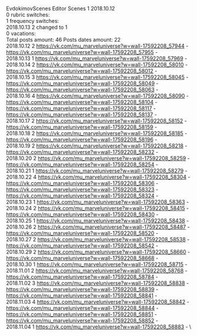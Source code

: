 EvdokimovScenes	Editor Scenes 1 2018.10.12\
0 rubric switches:\
1 frequency switches:\
2018.10.13 2 changed to 1 \
0 vacations:\
Total posts amount: 46	Posts dates amount: 22\
2018.10.12 2 https://vk.com/mu_marveluniverse?w=wall-17592208_57944 -	https://vk.com/mu_marveluniverse?w=wall-17592208_57955 -	\
2018.10.13 1 https://vk.com/mu_marveluniverse?w=wall-17592208_57969 -	\
2018.10.14 2 https://vk.com/mu_marveluniverse?w=wall-17592208_58010 -	https://vk.com/mu_marveluniverse?w=wall-17592208_58012 -	\
2018.10.15 3 https://vk.com/mu_marveluniverse?w=wall-17592208_58045 -	https://vk.com/mu_marveluniverse?w=wall-17592208_58049 -	https://vk.com/mu_marveluniverse?w=wall-17592208_58063 -	\
2018.10.16 4 https://vk.com/mu_marveluniverse?w=wall-17592208_58090 -	https://vk.com/mu_marveluniverse?w=wall-17592208_58104 -	https://vk.com/mu_marveluniverse?w=wall-17592208_58117 -	https://vk.com/mu_marveluniverse?w=wall-17592208_58137 -	\
2018.10.17 2 https://vk.com/mu_marveluniverse?w=wall-17592208_58152 -	https://vk.com/mu_marveluniverse?w=wall-17592208_58159 -	\
2018.10.18 2 https://vk.com/mu_marveluniverse?w=wall-17592208_58185 -	https://vk.com/mu_marveluniverse?w=wall-17592208_58196 -	\
2018.10.19 2 https://vk.com/mu_marveluniverse?w=wall-17592208_58218 -	https://vk.com/mu_marveluniverse?w=wall-17592208_58232 -	\
2018.10.20 2 https://vk.com/mu_marveluniverse?w=wall-17592208_58259 -	https://vk.com/mu_marveluniverse?w=wall-17592208_58254 -	\
2018.10.21 1 https://vk.com/mu_marveluniverse?w=wall-17592208_58279 -	\
2018.10.22 4 https://vk.com/mu_marveluniverse?w=wall-17592208_58304 -	https://vk.com/mu_marveluniverse?w=wall-17592208_58306 -	https://vk.com/mu_marveluniverse?w=wall-17592208_58323 -	https://vk.com/mu_marveluniverse?w=wall-17592208_58324 -	\
2018.10.23 1 https://vk.com/mu_marveluniverse?w=wall-17592208_58363 -	\
2018.10.24 2 https://vk.com/mu_marveluniverse?w=wall-17592208_58415 -	https://vk.com/mu_marveluniverse?w=wall-17592208_58430 -	\
2018.10.25 1 https://vk.com/mu_marveluniverse?w=wall-17592208_58438 -	\
2018.10.26 2 https://vk.com/mu_marveluniverse?w=wall-17592208_58487 -	https://vk.com/mu_marveluniverse?w=wall-17592208_58520 -	\
2018.10.27 2 https://vk.com/mu_marveluniverse?w=wall-17592208_58538 -	https://vk.com/mu_marveluniverse?w=wall-17592208_58542 -	\
2018.10.29 2 https://vk.com/mu_marveluniverse?w=wall-17592208_58660 -	https://vk.com/mu_marveluniverse?w=wall-17592208_58668 -	\
2018.10.30 1 https://vk.com/mu_marveluniverse?w=wall-17592208_58715 -	\
2018.11.01 2 https://vk.com/mu_marveluniverse?w=wall-17592208_58768 -	https://vk.com/mu_marveluniverse?w=wall-17592208_58784 -	\
2018.11.02 3 https://vk.com/mu_marveluniverse?w=wall-17592208_58838 -	https://vk.com/mu_marveluniverse?w=wall-17592208_58839 -	https://vk.com/mu_marveluniverse?w=wall-17592208_58841 -	\
2018.11.03 4 https://vk.com/mu_marveluniverse?w=wall-17592208_58842 -	https://vk.com/mu_marveluniverse?w=wall-17592208_58844 -	https://vk.com/mu_marveluniverse?w=wall-17592208_58851 -	https://vk.com/mu_marveluniverse?w=wall-17592208_58852 -	\
2018.11.04 1 https://vk.com/mu_marveluniverse?w=wall-17592208_58883 -	\
